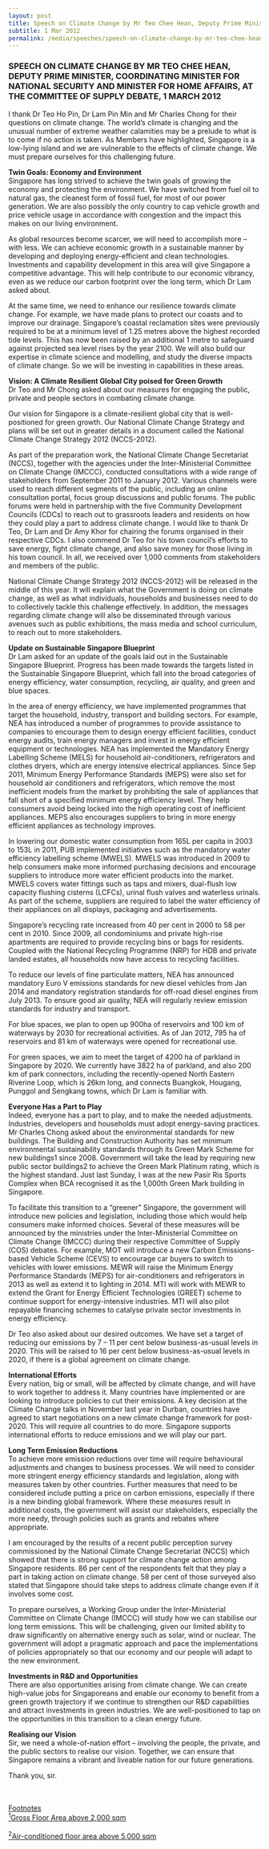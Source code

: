 ```yaml
---
layout: post
title: Speech on Climate Change by Mr Teo Chee Hean, Deputy Prime Minister, Coordinating Minister for National Security and Minister for Home Affairs, at the Committee of Supply Debate, 1 March 2012
subtitle: 1 Mar 2012
permalink: /media/speeches/speech-on-climate-change-by-mr-teo-chee-hean-deputy-prime-minister-coordinating-minister-for-national-security-and-minister-for-home-affairs-at-the-committee-of-supply-debate-1-march-2012
---
```


### SPEECH ON CLIMATE CHANGE BY MR TEO CHEE HEAN, DEPUTY PRIME MINISTER, COORDINATING MINISTER FOR NATIONAL SECURITY AND MINISTER FOR HOME AFFAIRS, AT THE COMMITTEE OF SUPPLY DEBATE, 1 MARCH 2012

I thank Dr Teo Ho Pin, Dr Lam Pin Min and Mr Charles Chong for their questions on climate change. The world’s climate is changing and the unusual number of extreme weather calamities may be a prelude to what is to come if no action is taken. As Members have highlighted, Singapore is a low-lying island and we are vulnerable to the effects of climate change. We must prepare ourselves for this challenging future.

**Twin Goals: Economy and Environment**  
Singapore has long strived to achieve the twin goals of growing the economy and protecting the environment. We have switched from fuel oil to natural gas, the cleanest form of fossil fuel, for most of our power generation. We are also possibly the only country to cap vehicle growth and price vehicle usage in accordance with congestion and the impact this makes on our living environment.

As global resources become scarcer, we will need to accomplish more – with less. We can achieve economic growth in a sustainable manner by developing and deploying energy-efficient and clean technologies. Investments and capability development in this area will give Singapore a competitive advantage. This will help contribute to our economic vibrancy, even as we reduce our carbon footprint over the long term, which Dr Lam asked about.

At the same time, we need to enhance our resilience towards climate change. For example, we have made plans to protect our coasts and to improve our drainage. Singapore’s coastal reclamation sites were previously required to be at a minimum level of 1.25 metres above the highest recorded tide levels. This has now been raised by an additional 1 metre to safeguard against projected sea level rises by the year 2100. We will also build our expertise in climate science and modelling, and study the diverse impacts of climate change. So we will be investing in capabilities in these areas.

**Vision: A Climate Resilient Global City poised for Green Growth**  
Dr Teo and Mr Chong asked about our measures for engaging the public, private and people sectors in combating climate change.

Our vision for Singapore is a climate-resilient global city that is well-positioned for green growth. Our National Climate Change Strategy and plans will be set out in greater details in a document called the National Climate Change Strategy 2012 (NCCS-2012).

As part of the preparation work, the National Climate Change Secretariat (NCCS), together with the agencies under the Inter-Ministerial Committee on Climate Change (IMCCC), conducted consultations with a wide range of stakeholders from September 2011 to January 2012. Various channels were used to reach different segments of the public, including an online consultation portal, focus group discussions and public forums. The public forums were held in partnership with the five Community Development Councils (CDCs) to reach out to grassroots leaders and residents on how they could play a part to address climate change. I would like to thank Dr Teo, Dr Lam and Dr Amy Khor for chairing the forums organised in their respective CDCs. I also commend Dr Teo for his town council’s efforts to save energy, fight climate change, and also save money for those living in his town council. In all, we received over 1,000 comments from stakeholders and members of the public.

National Climate Change Strategy 2012 (NCCS-2012) will be released in the middle of this year. It will explain what the Government is doing on climate change, as well as what individuals, households and businesses need to do to collectively tackle this challenge effectively. In addition, the messages regarding climate change will also be disseminated through various avenues such as public exhibitions, the mass media and school curriculum, to reach out to more stakeholders.

**Update on Sustainable Singapore Blueprint**  
Dr Lam asked for an update of the goals laid out in the Sustainable Singapore Blueprint. Progress has been made towards the targets listed in the Sustainable Singapore Blueprint, which fall into the broad categories of energy efficiency, water consumption, recycling, air quality, and green and blue spaces.

In the area of energy efficiency, we have implemented programmes that target the household, industry, transport and building sectors. For example, NEA has introduced a number of programmes to provide assistance to companies to encourage them to design energy efficient facilities, conduct energy audits, train energy managers and invest in energy efficient equipment or technologies. NEA has implemented the Mandatory Energy Labelling Scheme (MELS) for household air-conditioners, refrigerators and clothes dryers, which are energy intensive electrical appliances. Since Sep 2011, Minimum Energy Performance Standards (MEPS) were also set for household air conditioners and refrigerators, which remove the most inefficient models from the market by prohibiting the sale of appliances that fall short of a specified minimum energy efficiency level. They help consumers avoid being locked into the high operating cost of inefficient appliances. MEPS also encourages suppliers to bring in more energy efficient appliances as technology improves.

In lowering our domestic water consumption from 165L per capita in 2003 to 153L in 2011, PUB implemented initiatives such as the mandatory water efficiency labelling scheme (MWELS). MWELS was introduced in 2009 to help consumers make more informed purchasing decisions and encourage suppliers to introduce more water efficient products into the market. MWELS covers water fittings such as taps and mixers, dual-flush low capacity flushing cisterns (LCFCs), urinal flush valves and waterless urinals. As part of the scheme, suppliers are required to label the water efficiency of their appliances on all displays, packaging and advertisements.

Singapore’s recycling rate increased from 40 per cent in 2000 to 58 per cent in 2010. Since 2009, all condominiums and private high-rise apartments are required to provide recycling bins or bags for residents. Coupled with the National Recycling Programme (NRP) for HDB and private landed estates, all households now have access to recycling facilities.

To reduce our levels of fine particulate matters, NEA has announced mandatory Euro V emissions standards for new diesel vehicles from Jan 2014 and mandatory registration standards for off-road diesel engines from July 2013. To ensure good air quality, NEA will regularly review emission standards for industry and transport.

For blue spaces, we plan to open up 900ha of reservoirs and 100 km of waterways by 2030 for recreational activities. As of Jan 2012, 795 ha of reservoirs and 81 km of waterways were opened for recreational use.

For green spaces, we aim to meet the target of 4200 ha of parkland in Singapore by 2020. We currently have 3822 ha of parkland, and also 200 km of park connectors, including the recently-opened North Eastern Riverine Loop, which is 26km long, and connects Buangkok, Hougang, Punggol and Sengkang towns, which Dr Lam is familiar with.

**Everyone Has a Part to Play**  
Indeed, everyone has a part to play, and to make the needed adjustments. Industries, developers and households must adopt energy-saving practices. Mr Charles Chong asked about the environmental standards for new buildings. The Building and Construction Authority has set minimum environmental sustainability standards through its Green Mark Scheme for new buildings1 since 2008. Government will take the lead by requiring new public sector buildings2 to achieve the Green Mark Platinum rating, which is the highest standard. Just last Sunday, I was at the new Pasir Ris Sports Complex when BCA recognised it as the 1,000th Green Mark building in Singapore.

To facilitate this transition to a “greener” Singapore, the government will introduce new policies and legislation, including those which would help consumers make informed choices. Several of these measures will be announced by the ministries under the Inter-Ministerial Committee on Climate Change (IMCCC) during their respective Committee of Supply (COS) debates. For example, MOT will introduce a new Carbon Emissions-based Vehicle Scheme (CEVS) to encourage car buyers to switch to vehicles with lower emissions. MEWR will raise the Minimum Energy Performance Standards (MEPS) for air-conditioners and refrigerators in 2013 as well as extend it to lighting in 2014. MTI will work with MEWR to extend the Grant for Energy Efficient Technologies (GREET) scheme to continue support for energy-intensive industries. MTI will also pilot repayable financing schemes to catalyse private sector investments in energy efficiency.

Dr Teo also asked about our desired outcomes. We have set a target of reducing our emissions by 7 – 11 per cent below business-as-usual levels in 2020. This will be raised to 16 per cent below business-as-usual levels in 2020, if there is a global agreement on climate change.

**International Efforts**  
Every nation, big or small, will be affected by climate change, and will have to work together to address it. Many countries have implemented or are looking to introduce policies to cut their emissions. A key decision at the Climate Change talks in November last year in Durban, countries have agreed to start negotiations on a new climate change framework for post-2020. This will require all countries to do more. Singapore supports international efforts to reduce emissions and we will play our part.

**Long Term Emission Reductions**  
To achieve more emission reductions over time will require behavioural adjustments and changes to business processes. We will need to consider more stringent energy efficiency standards and legislation, along with measures taken by other countries. Further measures that need to be considered include putting a price on carbon emissions, especially if there is a new binding global framework. Where these measures result in additional costs, the government will assist our stakeholders, especially the more needy, through policies such as grants and rebates where appropriate.

I am encouraged by the results of a recent public perception survey commissioned by the National Climate Change Secretariat (NCCS) which showed that there is strong support for climate change action among Singapore residents. 86 per cent of the respondents felt that they play a part in taking action on climate change. 58 per cent of those surveyed also stated that Singapore should take steps to address climate change even if it involves some cost.

To prepare ourselves, a Working Group under the Inter-Ministerial Committee on Climate Change (IMCCC) will study how we can stabilise our long term emissions. This will be challenging, given our limited ability to draw significantly on alternative energy such as solar, wind or nuclear. The government will adopt a pragmatic approach and pace the implementations of policies appropriately so that our economy and our people will adapt to the new environment.

**Investments in R&D and Opportunities**  
There are also opportunities arising from climate change. We can create high-value jobs for Singaporeans and enable our economy to benefit from a green growth trajectory if we continue to strengthen our R&D capabilities and attract investments in green industries. We are well-positioned to tap on the opportunities in this transition to a clean energy future.

**Realising our Vision**  
Sir, we need a whole-of-nation effort – involving the people, the private, and the public sectors to realise our vision. Together, we can ensure that Singapore remains a vibrant and liveable nation for our future generations.

Thank you, sir.
<br><br><br>


<u>Footnotes</u>  
<u><sup>1</sup>Gross Floor Area above 2,000 sqm  
<br><sup>2</sup>Air-conditioned floor area above 5,000 sqm</u>
